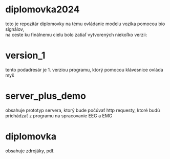 # diplomovka2024

toto je repozitár diplomovky na tému ovládanie modelu vozíka pomocou bio signálov, <br>
na ceste ku finálnemu cielu bolo zatiaľ vytvorených niekoľko verzii:
# version_1
tento podadresár je 1. verziou programu, ktorý pomocou klávesnice ovláda myš
# server_plus_demo
obsahuje prototyp servera, ktorý bude počúvať http requesty, ktoré budú prichádzať z programu na spracovanie EEG a EMG
# diplomovka
obsahuje zdrojáky, pdf.
